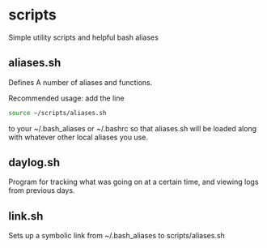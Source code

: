 # scripts

Simple utility scripts and helpful bash aliases

## aliases.sh

Defines A number of aliases and functions.

Recommended usage: add the line 

```bash
source ~/scripts/aliases.sh
```

to your ~/.bash_aliases or ~/.bashrc so that aliases.sh will be loaded along 
with whatever other local aliases you use.

## daylog.sh

Program for tracking what was going on at a certain time, and viewing logs
from previous days.

## link.sh

Sets up a symbolic link from ~/.bash_aliases to scripts/aliases.sh


